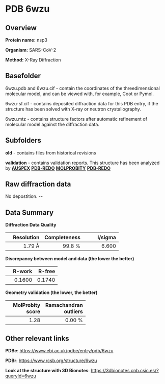 # PDB 6wzu

## Overview

**Protein name:** nsp3

**Organism:** SARS-CoV-2

**Method:** X-Ray Diffraction

## Basefolder

6wzu.pdb and 6wzu.cif - contain the coordinates of the threedimensional molecular model, and can be viewed with, for example, Coot or Pymol.

6wzu-sf.cif - contains deposited diffraction data for this PDB entry, if the structure has been solved with X-ray or neutron crystallography.

6wzu.mtz - contains structure factors after automatic refinement of molecular model against the diffraction data.

## Subfolders



**old** - contains files from historical revisions

**validation** - contains validation reports. This structure has been analyzed by [**AUSPEX**](https://github.com/thorn-lab/coronavirus_structural_task_force/tree/master/pdb/nsp3/SARS-CoV-2/6wzu/validation/auspex) [**PDB-REDO**](https://github.com/thorn-lab/coronavirus_structural_task_force/tree/master/pdb/nsp3/SARS-CoV-2/6wzu/validation/pdb-redo) [**MOLPROBITY**](https://github.com/thorn-lab/coronavirus_structural_task_force/tree/master/pdb/nsp3/SARS-CoV-2/6wzu/validation/molprobity) [**PDB-REDO**](https://github.com/thorn-lab/coronavirus_structural_task_force/blob/master/pdb/nsp3/SARS-CoV-2/6wzu/validation/Xtriage_output.log) 

## Raw diffraction data

No depostition. --<br> 

## Data Summary
**Diffraction Data Quality**

|   | Resolution | Completeness| I/sigma |
|---|-------------:|----------------:|--------------:|
|   |1.79 Å|99.8  %|<img width=50/>6.600|

**Discrepancy between model and data (the lower the better)**

|   | **R-work**| **R-free**   
|---|-------------:|----------------:|           
||  0.1600|  0.1740|

**Geometry validation (the lower, the better)**

|   |**MolProbity<br>score**| **Ramachandran<br>outliers** 
|---|-------------:|----------------:|
||  1.28|  0.00 %|

 

 



## Other relevant links 
**PDBe**:  https://www.ebi.ac.uk/pdbe/entry/pdb/6wzu
 
**PDBr**: https://www.rcsb.org/structure/6wzu 

**Look at the structure with 3D Bionotes**: https://3dbionotes.cnb.csic.es/?queryId=6wzu

